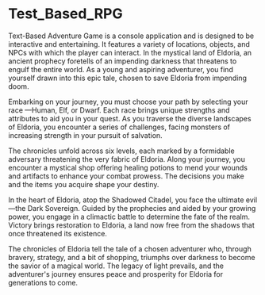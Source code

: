# Test_Based_RPG
Text-Based Adventure Game is a console application and is designed to be interactive and entertaining. It features a variety of locations, objects, and NPCs with which the player can interact.
In the mystical land of Eldoria, 
an ancient prophecy foretells of an impending 
darkness that threatens to engulf the entire world.
As a young and aspiring adventurer, 
you find yourself drawn into this epic tale, 
chosen to save Eldoria from impending doom.

Embarking on your journey, you must
choose your path by selecting your race
—Human, Elf, or Dwarf. 
Each race brings unique strengths and
attributes to aid you in your quest. 
As you traverse the diverse landscapes of Eldoria,
you encounter a series of challenges, 
facing monsters of increasing strength
in your pursuit of salvation.

The chronicles unfold across six levels, 
each marked by a formidable adversary threatening 
the very fabric of Eldoria. Along your journey,
you encounter a mystical shop offering 
healing potions to mend your wounds and artifacts
to enhance your combat prowess. 
The decisions you make and the items you acquire
shape your destiny.

In the heart of Eldoria,
atop the Shadowed Citadel,
you face the ultimate evil—the Dark Sovereign. 
Guided by the prophecies and aided by your growing power,
you engage in a climactic battle to determine the fate of the realm.
Victory brings restoration to Eldoria, 
a land now free from the shadows that once threatened its existence.

The chronicles of Eldoria tell the tale of a chosen 
adventurer who, through bravery, strategy, 
and a bit of shopping, triumphs over darkness 
to become the savior of a magical world. 
The legacy of light prevails,
and the adventurer's journey ensures
peace and prosperity for Eldoria for generations to come.
